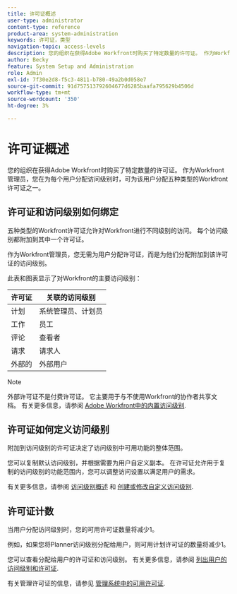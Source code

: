 ```yaml
---
title: 许可证概述
user-type: administrator
content-type: reference
product-area: system-administration
keywords: 许可证，类型
navigation-topic: access-levels
description: 您的组织在获得Adobe Workfront时购买了特定数量的许可证。 作为Workfront管理员，您在为每个用户分配访问级别时，可为该用户分配五种类型的Workfront许可证之一。
author: Becky
feature: System Setup and Administration
role: Admin
exl-id: 7f30e2d8-f5c3-4811-b780-49a2b0d058e7
source-git-commit: 91d757513792604677d6285baafa795629b4506d
workflow-type: tm+mt
source-wordcount: '350'
ht-degree: 3%

---
```


# 许可证概述

<!-- Audited: 12/2023 -->

您的组织在获得Adobe Workfront时购买了特定数量的许可证。 作为Workfront管理员，您在为每个用户分配访问级别时，可为该用户分配五种类型的Workfront许可证之一。

## 许可证和访问级别如何绑定

五种类型的Workfront许可证允许对Workfront进行不同级别的访问。 每个访问级别都附加到其中一个许可证。

作为Workfront管理员，您无需为用户分配许可证，而是为他们分配附加到该许可证的访问级别。

此表和图表显示了对Workfront的主要访问级别：

| 许可证 | 关联的访问级别 |
|--- |--- |
| 计划 | 系统管理员、计划员 |
| 工作 | 员工 |
| 评论 | 查看者 |
| 请求 | 请求人 |
| 外部的 | 外部用户 |

>[!NOTE]
>
>外部许可证不是付费许可证。 它主要用于与不使用Workfront的协作者共享文档。 有关更多信息，请参阅 [Adobe Workfront中的内置访问级别](/help/quicksilver/administration-and-setup/add-users/access-levels-and-object-permissions/default-access-levels-in-workfront.md).

## 许可证如何定义访问级别

附加到访问级别的许可证决定了访问级别中可用功能的整体范围。

您可以复制默认访问级别，并根据需要为用户自定义副本。 在许可证允许用于复制的访问级别的功能范围内，您可以调整访问设置以满足用户的需求。

有关更多信息，请参阅 [访问级别概述](../../../administration-and-setup/add-users/access-levels-and-object-permissions/access-levels-overview.md) 和 [创建或修改自定义访问级别](../../../administration-and-setup/add-users/configure-and-grant-access/create-modify-access-levels.md).

## 许可证计数

当用户分配访问级别时，您的可用许可证数量将减少1。

例如，如果您将Planner访问级别分配给用户，则可用计划许可证的数量将减少1。

您可以查看分配给用户的许可证和访问级别。 有关更多信息，请参阅 [列出用户的访问级别和许可证](../../../administration-and-setup/add-users/access-levels-and-object-permissions/list-access-levels-and-licenses-for-your-users.md).

有关管理许可证的信息，请参见 [管理系统中的可用许可证](../../../administration-and-setup/get-started-wf-administration/manage-available-licenses-in-your-system.md).
